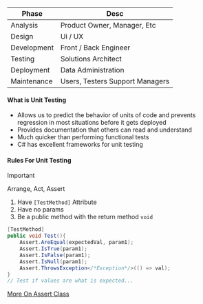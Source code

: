 
| Phase              | Desc |
| ------------------ | ---- |
| Analysis           | Product Owner, Manager, Etc     |
| Design             | Ui / UX     |
| Development | Front / Back Engineer     |
| Testing         | Solutions Architect     |
| Deployment        | Data Administration     |
| Maintenance                   | Users, Testers Support Managers     |
#### What is Unit Testing

- Allows us to predict the behavior of units of code and prevents regression in most situations before it gets deployed
- Provides documentation that others can read and understand
- Much quicker than performing functional tests
- C# has excellent frameworks for unit testing

#### Rules For Unit Testing

>[!IMPORTANT]
>Arrange, Act, Assert

1) Have `[TestMethod]` Attribute
2) Have no params
3) Be a public method with the return method `void`

```cs
[TestMethod]
public void Test(){
	Assert.AreEqual(expectedVal, param1);
	Assert.IsTrue(param1); 
	Assert.IsFalse(param1);
	Assert.IsNull(param1);
	Assert.ThrowsException</*Exception*/>(() => val);
}
// Test if values are what is expected... 
```

[More On Assert Class](https://learn.microsoft.com/en-us/dotnet/api/system.diagnostics.debug.assert?view=net-8.0)


